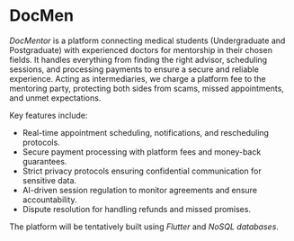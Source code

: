 # DocMen
*DocMentor* is a platform connecting medical students (Undergraduate and Postgraduate) with experienced doctors for mentorship in their chosen fields. It handles everything from finding the right advisor, scheduling sessions, and processing payments to ensure a secure and reliable experience. Acting as intermediaries, we charge a platform fee to the mentoring party, protecting both sides from scams, missed appointments, and unmet expectations.

Key features include:
- Real-time appointment scheduling, notifications, and rescheduling protocols.
- Secure payment processing with platform fees and money-back guarantees.
- Strict privacy protocols ensuring  confidential communication for sensitive data.
- AI-driven session regulation to monitor agreements and ensure accountability.
- Dispute resolution for handling refunds and missed promises.

The platform will be tentatively built using *Flutter* and *NoSQL databases*.
